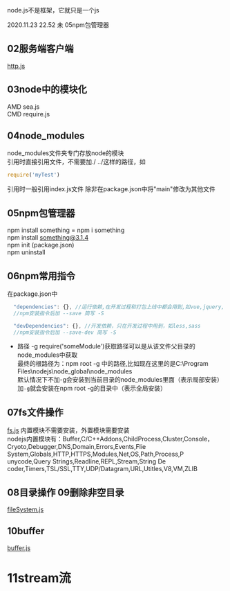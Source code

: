 node.js不是框架，它就只是一个js
 
 2020.11.23 22.52
 未 05npm包管理器
## 02服务端客户端
[http.js](http.js)

## 03node中的模块化
AMD sea.js  
CMD require.js  

## 04node_modules
node_modules文件夹专门存放node的模块  
引用时直接引用文件，不需要加./ ../这样的路径，如  
```js
require('myTest')
```
引用时一般引用index.js文件 除非在package.json中将"main"修改为其他文件

## 05npm包管理器 
npm install something = npm i something  
npm install something@3.1.4  
npm init (package.json)   
npm uninstall   

## 06npm常用指令  
在package.json中  
```js
  "dependencies": {}, //运行依赖,在开发过程和打包上线中都会用到,如vue,jquery,react  
  //npm安装指令后加 --save 简写 -S

  "devDependencies": {}, //开发依赖，只在开发过程中用到，如less,sass  
  //npm安装指令后加 --save-dev 简写 -S
```
- 路径 -g
require('someModule')获取路径可以是从该文件父目录的node_modules中获取   
最终的根路径为：npm root -g 中的路径,比如现在这里的是C:\Program Files\nodejs\node_global\node_modules   
默认情况下不加-g会安装到当前目录的node_modules里面（表示局部安装）    
加`-g`就会安装在npm root -g的目录中（表示全局安装）  

## 07fs文件操作 
[fs.js](./fs.js)
内置模块不需要安装，外置模块需要安装   
nodejs内置模块有：Buffer,C/C++Addons,ChildProcess,Cluster,Console，Cryoto,Debugger,DNS,Domain,Errors,Events,Flie System,Globals,HTTP,HTTPS,Modules,Net,OS,Path,Process,P unycode,Query Strings,Readline,REPL,Stream,String De coder,Timers,TSL/SSL,TTY,UDP/Datagram,URL,Utitles,V8,VM,ZLIB

## 08目录操作 09删除非空目录
[fileSystem.js](fileSystem.js)

## 10buffer
[buffer.js](buffer.js)

# 11stream流
